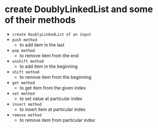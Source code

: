 # create DoublyLinkedList and some of their methods

- `create DoublyLinkedList of an input`
- `push method`
  - to add item in the last
- `pop method`
  - to remove item from the end
- `unshift method`
  - to add item in the beginning
- `shift method`
  - to remove item from the beginning
- `get method`
  - to get item from the given index
- `set method`
  - to set value at particular index
- `insert method`
  - to insert item at particular index
- `remove method`
  - to remove item from particular index
